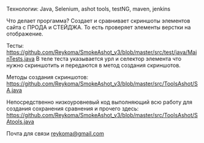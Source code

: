 Технологии: Java, Selenium, ashot tools, testNG, maven, jenkins

Что делает проргамма?
Создает и сравнивает скриншоты элементов сайта с ПРОДА и СТЕЙДЖА. То есть проверяет элементы верстки на отображение.

Тесты:
https://github.com/Reykoma/SmokeAshot_v3/blob/master/src/test/java/MainTests.java
В теле теста указывается урл и селектор элемента что нужно скриншотить и передаются в метод создания скриншотов.

Методы создания скриншотов:
https://github.com/Reykoma/SmokeAshot_v3/blob/master/src/ToolsAshot/SA.java

Непосредственно низкоуровневый код выполняющий всю работу для создания сохранения сравнения и прочего здесь:
https://github.com/Reykoma/SmokeAshot_v3/blob/master/src/ToolsAshot/SAtools.java

Почта для связи reykoma@gmail.com
